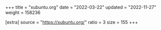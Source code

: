 +++
title = "xubuntu.org"
date = "2022-03-22"
updated = "2022-11-27"
weight = 158236

[extra]
source = "https://xubuntu.org/"
ratio = 3
size = 155
+++
